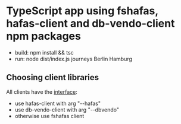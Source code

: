 # TypeScript app using fshafas, hafas-client and db-vendo-client npm packages

* build: npm install && tsc
* run: node dist/index.js journeys Berlin Hamburg

## Choosing client libraries

All clients have the [interface](https://github.com/DefinitelyTyped/DefinitelyTyped/blob/master/types/hafas-client/index.d.ts):

- use hafas-client with arg "--hafas"
- use db-vendo-client with arg "--dbvendo"
- otherwise use fshafas client
